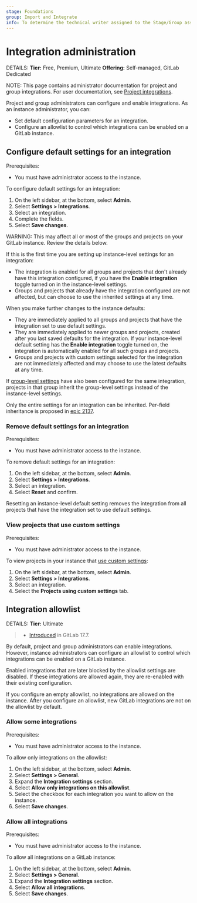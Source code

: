 ```yaml
---
stage: Foundations
group: Import and Integrate
info: To determine the technical writer assigned to the Stage/Group associated with this page, see https://handbook.gitlab.com/handbook/product/ux/technical-writing/#assignments
---
```


# Integration administration

DETAILS:
**Tier:** Free, Premium, Ultimate
**Offering:** Self-managed, GitLab Dedicated

NOTE:
This page contains administrator documentation for project and group integrations. For user documentation, see [Project integrations](../../user/project/integrations/index.md).

Project and group administrators can configure and enable integrations.
As an instance administrator, you can:

- Set default configuration parameters for an integration.
- Configure an allowlist to control which integrations can be enabled on a GitLab instance.

## Configure default settings for an integration

Prerequisites:

- You must have administrator access to the instance.

To configure default settings for an integration:

1. On the left sidebar, at the bottom, select **Admin**.
1. Select **Settings > Integrations**.
1. Select an integration.
1. Complete the fields.
1. Select **Save changes**.

WARNING:
This may affect all or most of the groups and projects on your GitLab instance. Review the details
below.

If this is the first time you are setting up instance-level settings for an integration:

- The integration is enabled for all groups and projects that don't already have this integration configured,
  if you have the **Enable integration** toggle turned on in the instance-level settings.
- Groups and projects that already have the integration configured are not affected, but can choose to use the
  inherited settings at any time.

When you make further changes to the instance defaults:

- They are immediately applied to all groups and projects that have the integration set to use default settings.
- They are immediately applied to newer groups and projects, created after you last saved defaults for the
  integration. If your instance-level default setting has the **Enable integration** toggle turned
  on, the integration is automatically enabled for all such groups and projects.
- Groups and projects with custom settings selected for the integration are not immediately affected and may
  choose to use the latest defaults at any time.

If [group-level settings](../../user/project/integrations/index.md#manage-group-default-settings-for-a-project-integration) have also
been configured for the same integration, projects in that group inherit the group-level settings
instead of the instance-level settings.

Only the entire settings for an integration can be inherited. Per-field inheritance
is proposed in [epic 2137](https://gitlab.com/groups/gitlab-org/-/epics/2137).

### Remove default settings for an integration

Prerequisites:

- You must have administrator access to the instance.

To remove default settings for an integration:

1. On the left sidebar, at the bottom, select **Admin**.
1. Select **Settings > Integrations**.
1. Select an integration.
1. Select **Reset** and confirm.

Resetting an instance-level default setting removes the integration from all projects that have the integration set to use default settings.

### View projects that use custom settings

Prerequisites:

- You must have administrator access to the instance.

To view projects in your instance that [use custom settings](../../user/project/integrations/index.md#use-custom-settings-for-a-project-or-group-integration):

1. On the left sidebar, at the bottom, select **Admin**.
1. Select **Settings > Integrations**.
1. Select an integration.
1. Select the **Projects using custom settings** tab.

## Integration allowlist

DETAILS:
**Tier:** Ultimate

> - [Introduced](https://gitlab.com/gitlab-org/gitlab/-/issues/500610) in GitLab 17.7.

By default, project and group administrators can enable integrations.
However, instance administrators can configure an allowlist to control
which integrations can be enabled on a GitLab instance.

Enabled integrations that are later blocked by the allowlist settings are disabled.
If these integrations are allowed again, they are re-enabled with their existing configuration.

If you configure an empty allowlist, no integrations are allowed on the instance.
After you configure an allowlist, new GitLab integrations are not on the allowlist by default.

### Allow some integrations

Prerequisites:

- You must have administrator access to the instance.

To allow only integrations on the allowlist:

1. On the left sidebar, at the bottom, select **Admin**.
1. Select **Settings > General**.
1. Expand the **Integration settings** section.
1. Select **Allow only integrations on this allowlist**.
1. Select the checkbox for each integration you want to allow on the instance.
1. Select **Save changes**.

### Allow all integrations

Prerequisites:

- You must have administrator access to the instance.

To allow all integrations on a GitLab instance:

1. On the left sidebar, at the bottom, select **Admin**.
1. Select **Settings > General**.
1. Expand the **Integration settings** section.
1. Select **Allow all integrations**.
1. Select **Save changes**.
